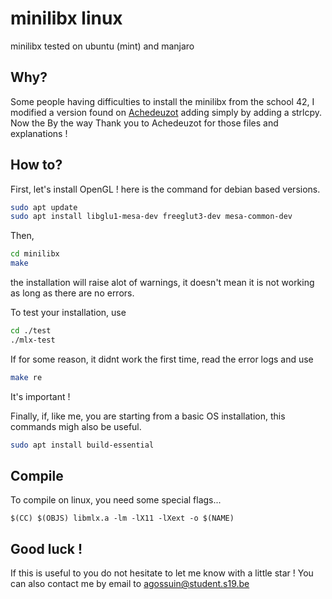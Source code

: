 # minilibx linux
minilibx tested on ubuntu (mint) and manjaro

## Why?
Some people having difficulties to install the minilibx from the school 42, I modified a version found on [Achedeuzot](https://achedeuzot.me/2014/12/20/installer-la-minilibx/) adding simply by adding a strlcpy.
Now the 
By the way Thank you to Achedeuzot for those files and explanations !

## How to?
First, let's install OpenGL ! here is the command for debian based versions.
```bash
sudo apt update
sudo apt install libglu1-mesa-dev freeglut3-dev mesa-common-dev
```

Then,
```bash
cd minilibx
make
```
the installation will raise alot of warnings, it doesn't mean it is not working as long as there are no errors.

To test your installation, use
```bash
cd ./test
./mlx-test
```

If for some reason, it didnt work the first time, read the error logs and use
```bash
make re
```
It's important ! 

Finally, if, like me, you are starting from a basic OS installation, this commands migh also be useful.
```bash
sudo apt install build-essential
```
## Compile
To compile on linux, you need some special flags...
```make
$(CC) $(OBJS) libmlx.a -lm -lX11 -lXext -o $(NAME)
```
## Good luck !
If this is useful to you do not hesitate to let me know with a little star !
You can also contact me by email to agossuin@student.s19.be
